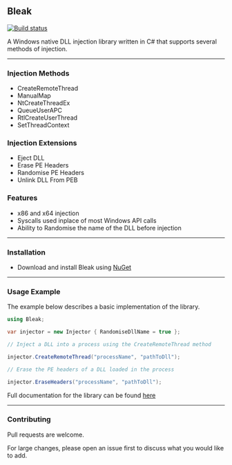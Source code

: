 ## Bleak 

[![Build status](https://ci.appveyor.com/api/projects/status/5avg8vtr9kep050a?svg=true)](https://ci.appveyor.com/project/Akaion/bleak)

A Windows native DLL injection library written in C# that supports several methods of injection.

----

### Injection Methods

* CreateRemoteThread
* ManualMap
* NtCreateThreadEx
* QueueUserAPC
* RtlCreateUserThread
* SetThreadContext

### Injection Extensions

* Eject DLL
* Erase PE Headers
* Randomise PE Headers
* Unlink DLL From PEB


### Features

* x86 and x64 injection
* Syscalls used inplace of most Windows API calls
* Ability to Randomise the name of the DLL before injection

----

### Installation

* Download and install Bleak using [NuGet](https://www.nuget.org/packages/Bleak)

----

### Usage Example

The example below describes a basic implementation of the library.

```csharp
using Bleak;

var injector = new Injector { RandomiseDllName = true };

// Inject a DLL into a process using the CreateRemoteThread method

injector.CreateRemoteThread("processName", "pathToDll");

// Erase the PE headers of a DLL loaded in the process

injector.EraseHeaders("processName", "pathToDll");
```
Full documentation for the library can be found [here](https://akaion.github.io/repositories/bleak.html) 

----

### Contributing

Pull requests are welcome. 

For large changes, please open an issue first to discuss what you would like to add.
